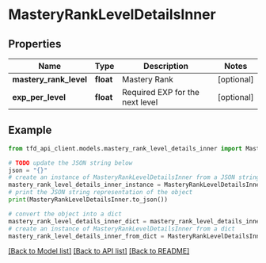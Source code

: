 # MasteryRankLevelDetailsInner


## Properties

Name | Type | Description | Notes
------------ | ------------- | ------------- | -------------
**mastery_rank_level** | **float** | Mastery Rank | [optional] 
**exp_per_level** | **float** | Required EXP for the next level | [optional] 

## Example

```python
from tfd_api_client.models.mastery_rank_level_details_inner import MasteryRankLevelDetailsInner

# TODO update the JSON string below
json = "{}"
# create an instance of MasteryRankLevelDetailsInner from a JSON string
mastery_rank_level_details_inner_instance = MasteryRankLevelDetailsInner.from_json(json)
# print the JSON string representation of the object
print(MasteryRankLevelDetailsInner.to_json())

# convert the object into a dict
mastery_rank_level_details_inner_dict = mastery_rank_level_details_inner_instance.to_dict()
# create an instance of MasteryRankLevelDetailsInner from a dict
mastery_rank_level_details_inner_from_dict = MasteryRankLevelDetailsInner.from_dict(mastery_rank_level_details_inner_dict)
```
[[Back to Model list]](../README.md#documentation-for-models) [[Back to API list]](../README.md#documentation-for-api-endpoints) [[Back to README]](../README.md)


